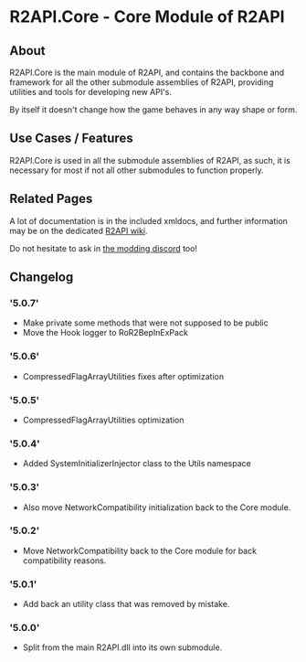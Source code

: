 # R2API.Core - Core Module of R2API

## About

R2API.Core is the main module of R2API, and contains the backbone and framework for all the other submodule assemblies of R2API, providing utilities and tools for developing new API's.

By itself it doesn't change how the game behaves in any way shape or form.

## Use Cases / Features

R2API.Core is used in all the submodule assemblies of R2API, as such, it is necessary for most if not all other submodules to function properly.

## Related Pages

A lot of documentation is in the included xmldocs, and further information may be on the dedicated [R2API wiki](https://github.com/risk-of-thunder/R2API/wiki).

Do not hesitate to ask in [the modding discord](https://discord.gg/5MbXZvd) too!

## Changelog

### '5.0.7'
* Make private some methods that were not supposed to be public
* Move the Hook logger to RoR2BepInExPack

### '5.0.6'
* CompressedFlagArrayUtilities fixes after optimization

### '5.0.5'
* CompressedFlagArrayUtilities optimization

### '5.0.4'
* Added SystemInitializerInjector class to the Utils namespace

### '5.0.3'
* Also move NetworkCompatibility initialization back to the Core module.

### '5.0.2'
* Move NetworkCompatibility back to the Core module for back compatibility reasons.

### '5.0.1'
* Add back an utility class that was removed by mistake.

### '5.0.0'
* Split from the main R2API.dll into its own submodule.
